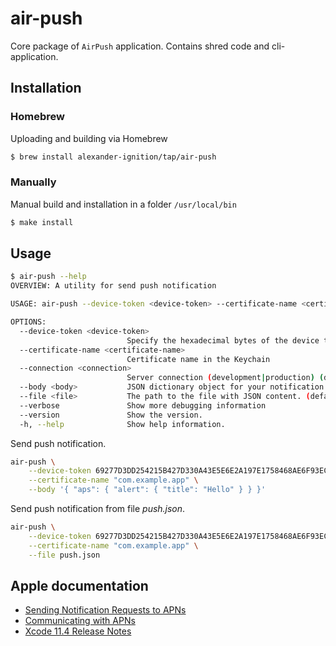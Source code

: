 # air-push

Core package of `AirPush` application. Contains shred code and cli-application.

## Installation

### Homebrew

Uploading and building via Homebrew

```bash
$ brew install alexander-ignition/tap/air-push
```

### Manually

Manual build and installation in a folder `/usr/local/bin`

```bash
$ make install
```

## Usage

```bash
$ air-push --help
OVERVIEW: A utility for send push notification

USAGE: air-push --device-token <device-token> --certificate-name <certificate-name> [--connection <connection>] [--body <body>] [--file <file>] [--verbose]

OPTIONS:
  --device-token <device-token>
                          Specify the hexadecimal bytes of the device token for the target device.
  --certificate-name <certificate-name>
                          Сertificate name in the Keychain
  --connection <connection>
                          Server connection (development|production) (default: development)
  --body <body>           JSON dictionary object for your notification’s payload.
  --file <file>           The path to the file with JSON content. (default: push.json)
  --verbose               Show more debugging information
  --version               Show the version.
  -h, --help              Show help information.
```

Send push notification.

```bash
air-push \
    --device-token 69277D3DD254215B427D330A43E5E6E2A197E1758468AE6F93EC993850C0A3F6 \
    --certificate-name "com.example.app" \
    --body '{ "aps": { "alert": { "title": "Hello" } } }'
```

Send push notification from file *push.json*.

```bash
air-push \
    --device-token 69277D3DD254215B427D330A43E5E6E2A197E1758468AE6F93EC993850C0A3F6 \
    --certificate-name "com.example.app" \
    --file push.json
```

## Apple documentation

- [Sending Notification Requests to APNs](https://developer.apple.com/documentation/usernotifications/setting_up_a_remote_notification_server/sending_notification_requests_to_apns)
- [Communicating with APNs](https://developer.apple.com/library/archive/documentation/NetworkingInternet/Conceptual/RemoteNotificationsPG/CommunicatingwithAPNs.html#//apple_ref/doc/uid/TP40008194-CH11-SW1)
- [Xcode 11.4 Release Notes](https://developer.apple.com/documentation/xcode_release_notes/xcode_11_4_release_notes)
